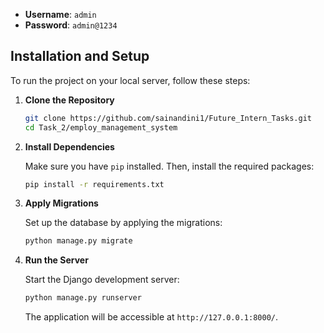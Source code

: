 
- **Username**: `admin`
- **Password**: `admin@1234`

## Installation and Setup

To run the project on your local server, follow these steps:

1. **Clone the Repository**

   ```bash
   git clone https://github.com/sainandini1/Future_Intern_Tasks.git
   cd Task_2/employ_management_system
   ```

2. **Install Dependencies**

   Make sure you have `pip` installed. Then, install the required packages:

   ```bash
   pip install -r requirements.txt
   ```

3. **Apply Migrations**

   Set up the database by applying the migrations:

   ```bash
   python manage.py migrate
   ```

4. **Run the Server**

   Start the Django development server:

   ```bash
   python manage.py runserver
   ```

   The application will be accessible at `http://127.0.0.1:8000/`.

